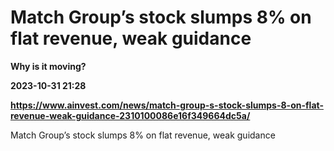 # Match Group’s stock slumps 8% on flat revenue, weak guidance
**Why is it moving?**

**2023-10-31 21:28**

**https://www.ainvest.com/news/match-group-s-stock-slumps-8-on-flat-revenue-weak-guidance-2310100086e16f349664dc5a/**

Match Group’s stock slumps 8% on flat revenue, weak guidance